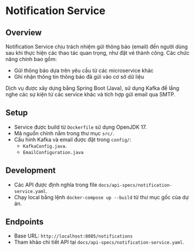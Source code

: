# Notification Service

## Overview
Notification Service chịu trách nhiệm gửi thông báo (email) đến người dùng sau khi thực hiện các thao tác quan trọng, như đặt vé thành công. Các chức năng chính bao gồm:
- Gửi thông báo dựa trên yêu cầu từ các microservice khác
- Ghi nhận thông tin thông báo đã gửi vào cơ sở dữ liệu

Dịch vụ được xây dựng bằng Spring Boot (Java), sử dụng Kafka để lắng nghe các sự kiện từ các service khác và tích hợp gửi email qua SMTP.

## Setup
- Service được build từ `Dockerfile` sử dụng OpenJDK 17.
- Mã nguồn chính nằm trong thư mục `src/`.
- Cấu hình Kafka và email được đặt trong `config/`:
  - `KafkaConfig.java`.
  - `EmailConfiguration.java`

## Development
- Các API được định nghĩa trong file `docs/api-specs/notification-service.yaml`.
- Chạy local bằng lệnh `docker-compose up --build` từ thư mục gốc của dự án.

## Endpoints
- Base URL: `http://localhost:8085/notifications`
- Tham khảo chi tiết API tại `docs/api-specs/notification-service.yaml`.
